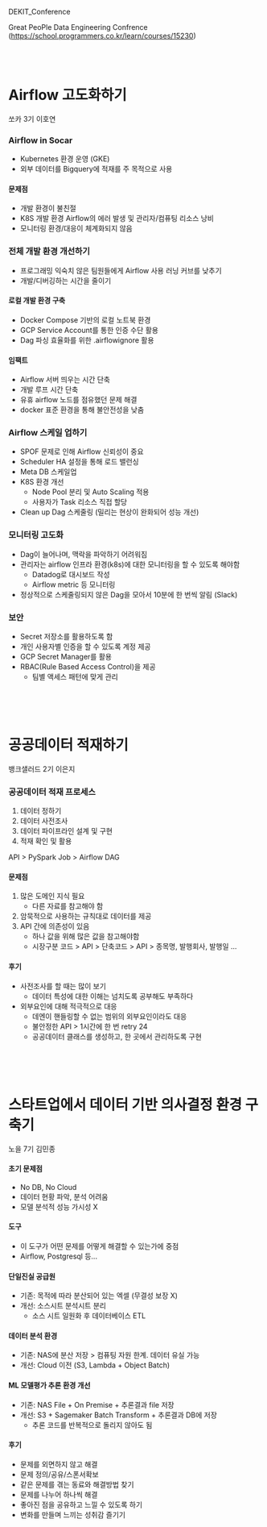 DEKIT_Conference

Great PeoPle Data Engineering Confrence (https://school.programmers.co.kr/learn/courses/15230)

<br/>
<br/>

# Airflow 고도화하기
쏘카 3기 이호연

### Airflow in Socar
- Kubernetes 환경 운영 (GKE)
- 외부 데이터를 Bigquery에 적재를 주 목적으로 사용

#### 문제점
- 개발 환경이 불친절
- K8S 개발 환경 Airflow의 에러 발생 및 관리자/컴퓨팅 리소스 낭비
- 모니터링 환경/대응이 체계화되지 않음

### 전체 개발 환경 개선하기
- 프로그래밍 익숙치 않은 팀원들에게 Airflow 사용 러닝 커브를 낮추기
- 개발/디버깅하는 시간을 줄이기

#### 로컬 개발 환경 구축
- Docker Compose 기반의 로컬 노트북 환경
- GCP Service Account를 통한 인증 수단 활용
- Dag 파싱 효율화를 위한 .airflowignore 활용

#### 임팩트
- Airflow 서버 띄우는 시간 단축
- 개발 루프 시간 단축
- 유휴 airflow 노드를 점유했던 문제 해결
- docker 표준 환경을 통해 불안전성을 낮춤

### Airflow 스케일 업하기 
- SPOF 문제로 인해 Airflow 신뢰성이 중요
- Scheduler HA 설정을 통해 로드 밸런싱
- Meta DB 스케일업
- K8S 환경 개선
    - Node Pool 분리 및 Auto Scaling 적용
    - 사용자가 Task 리소스 직접 할당
- Clean up Dag 스케줄링 (밀리는 현상이 완화되어 성능 개선)

### 모니터링 고도화
- Dag이 늘어나며, 맥락을 파악하기 어려워짐
- 관리자는 airflow 인프라 환경(k8s)에 대한 모니터링을 할 수 있도록 해야함
    - Datadog로 대시보드 작성
    - Airflow metric 등 모니터링
- 정상적으로 스케줄링되지 않은 Dag을 모아서 10분에 한 번씩 알림 (Slack) 

### 보안
- Secret 저장소를 활용하도록 함
- 개인 사용자별 인증을 할 수 있도록 계정 제공
- GCP Secret Manager를 활용
- RBAC(Rule Based Access Control)을 제공
    - 팀별 액세스 패턴에 맞게 관리

<br/>
<br/>
<br/>

# 공공데이터 적재하기 
뱅크샐러드 2기 이은지

### 공공데이터 적재 프로세스
1. 데이터 정하기 
1. 데이터 사전조사
1. 데이터 파이프라인 설계 및 구현
1. 적재 확인 및 활용

API > PySpark Job > Airflow DAG 

#### 문제점
1. 많은 도메인 지식 필요
    - 다른 자료를 참고해야 함
1. 암묵적으로 사용하는 규칙대로 데이터를 제공
1. API 간에 의존성이 있음
    - 하나 값을 위해 많은 값을 참고해야함
    - 시장구분 코드 > API > 단축코드 > API > 종목명, 발행회사, 발행일 ... 

#### 후기
- 사전조사를 할 때는 많이 보기
    - 데이터 특성에 대한 이해는 넘치도록 공부해도 부족하다
- 외부요인에 대해 적극적으로 대응
    - 데엔이 핸들링할 수 없는 범위의 외부요인이라도 대응
    - 불안정한 API > 1시간에 한 번 retry 24
    - 공공데이터 클래스를 생성하고, 한 곳에서 관리하도록 구현

<br/>
<br/>
<br/>

# 스타트업에서 데이터 기반 의사결정 환경 구축기
노을 7기 김민종

#### 초기 문제점
- No DB, No Cloud
- 데이터 현황 파악, 분석 어려움
- 모델 분석적 성능 가시성 X

#### 도구
- 이 도구가 어떤 문제를 어떻게 해결할 수 있는가에 중점
- Airflow, Postgresql 등...

#### 단일진실 공급원
- 기존: 목적에 따라 분산되어 있는 엑셀 (무결성 보장 X)
- 개선: 소스시트 분석시트 분리
    - 소스 시트 일원화 후 데이터베이스 ETL

#### 데이터 분석 환경
- 기존: NAS에 분산 저장 > 컴퓨팅 자원 한계. 데이터 유실 가능
- 개선: Cloud 이전 (S3, Lambda + Object Batch)

#### ML 모델평가 추론 환경 개선
- 기존: NAS File + On Premise + 추론결과 file 저장
- 개선: S3 + Sagemaker Batch Transform + 추론결과 DB에 저장
    - 추론 코드를 반복적으로 돌리지 않아도 됨

#### 후기
- 문제를 외면하지 않고 해결
- 문제 정의/공유/스폰서확보
- 같은 문제를 겪는 동료와 해결방법 찾기 
- 문제를 나누어 하나씩 해결
- 좋아진 점을 공유하고 느낄 수 있도록 하기
- 변화를 만들며 느끼는 성취감 즐기기